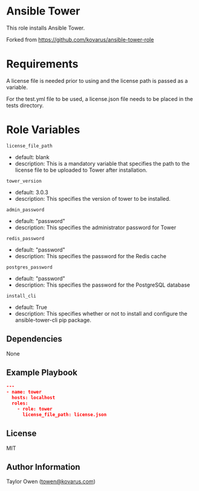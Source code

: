 # Ansible Tower

This role installs Ansible Tower.

Forked from https://github.com/kovarus/ansible-tower-role

# Requirements

A license file is needed prior to using and the license path is passed as a variable.

For the test.yml file to be used, a license.json file needs to be placed in the tests directory.

# Role Variables

`license_file_path`
- default: blank
- description: This is a mandatory variable that specifies the path to the license file to be uploaded to Tower after installation.

`tower_version`
- default: 3.0.3
- description: This specifies the version of tower to be installed.

`admin_password`
- default: "password"
- description: This specifies the administrator password for Tower

`redis_password`
- default: "password"
- description: This specifies the password for the Redis cache

`postgres_password`
- default: "password"
- description: This specifies the password for the PostgreSQL database

`install_cli`
- default: True
- description: This specifies whether or not to install and configure the ansible-tower-cli pip package.

Dependencies
------------

None

Example Playbook
----------------

```json
---
- name: tower
  hosts: localhost
  roles:
    - role: tower
      license_file_path: license.json
```
License
-------

MIT

Author Information
------------------

Taylor Owen (towen@kovarus.com)
